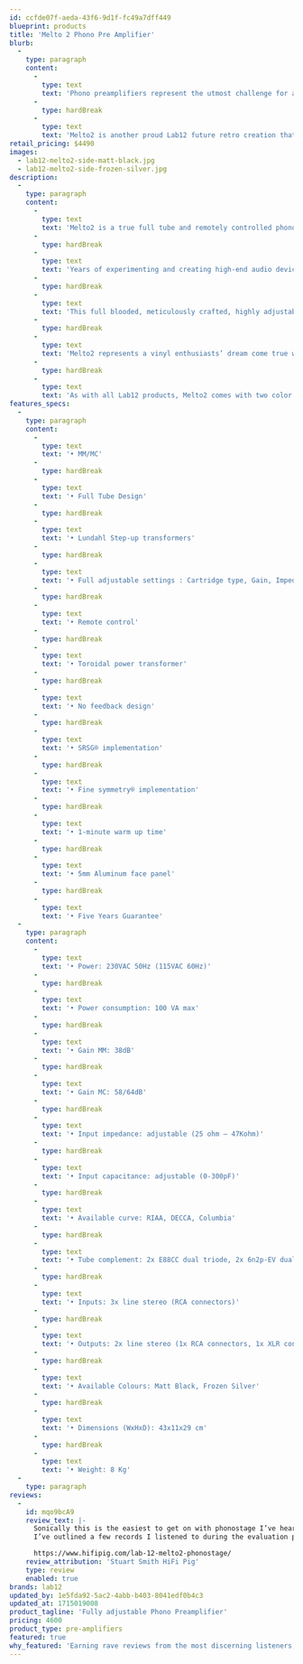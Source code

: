 ```yaml
---
id: ccfde07f-aeda-43f6-9d1f-fc49a7dff449
blueprint: products
title: 'Melto 2 Phono Pre Amplifier'
blurb:
  -
    type: paragraph
    content:
      -
        type: text
        text: 'Phono preamplifiers represent the utmost challenge for all high-end audio designers and companies. There are numerous phono preamplifiers on the market, of course, but as with the rest of Lab12’s products, we wanted to create a phono-stage that follows the profoundly different, flexible and sonically perfected Lab12 path.'
      -
        type: hardBreak
      -
        type: text
        text: 'Melto2 is another proud Lab12 future retro creation that fuses past and present into a fully-fledged high-end product for the 21st Century'
retail_pricing: $4490
images:
  - lab12-melto2-side-matt-black.jpg
  - lab12-melto2-side-frozen-silver.jpg
description:
  -
    type: paragraph
    content:
      -
        type: text
        text: 'Melto2 is a true full tube and remotely controlled phono-stage with a high-quality OLED display, where all important functions are clearly visible and easily selectable in real time. You don’t even need to get up from your listening chair.'
      -
        type: hardBreak
      -
        type: text
        text: 'Years of experimenting and creating high-end audio devices has allowed us to create what we believe to be the most potent and emotionally engaging phono preamplifier, where no subtle detail is being hidden behind the noise.'
      -
        type: hardBreak
      -
        type: text
        text: 'This full blooded, meticulously crafted, highly adjustable phono-stage offers fine settings for impedance, capacitance, gain and even three EQ curves… and there’s more.'
      -
        type: hardBreak
      -
        type: text
        text: 'Melto2 represents a vinyl enthusiasts’ dream come true with an exceptional sound quality and Lab12’s legendary down to earth pricing.'
      -
        type: hardBreak
      -
        type: text
        text: 'As with all Lab12 products, Melto2 comes with two color choices of glass blasting anodizing finish'
features_specs:
  -
    type: paragraph
    content:
      -
        type: text
        text: '• MM/MC'
      -
        type: hardBreak
      -
        type: text
        text: '• Full Tube Design'
      -
        type: hardBreak
      -
        type: text
        text: '• Lundahl Step-up transformers'
      -
        type: hardBreak
      -
        type: text
        text: '• Full adjustable settings : Cartridge type, Gain, Impedance, Capacitance, Curve, Mono/Stereo Output'
      -
        type: hardBreak
      -
        type: text
        text: '• Remote control'
      -
        type: hardBreak
      -
        type: text
        text: '• Toroidal power transformer'
      -
        type: hardBreak
      -
        type: text
        text: '• No feedback design'
      -
        type: hardBreak
      -
        type: text
        text: '• SRSG® implementation'
      -
        type: hardBreak
      -
        type: text
        text: '• Fine symmetry® implementation'
      -
        type: hardBreak
      -
        type: text
        text: '• 1-minute warm up time'
      -
        type: hardBreak
      -
        type: text
        text: '• 5mm Aluminum face panel'
      -
        type: hardBreak
      -
        type: text
        text: '• Five Years Guarantee'
  -
    type: paragraph
    content:
      -
        type: text
        text: '• Power: 230VAC 50Hz (115VAC 60Hz)'
      -
        type: hardBreak
      -
        type: text
        text: '• Power consumption: 100 VA max'
      -
        type: hardBreak
      -
        type: text
        text: '• Gain MM: 38dB'
      -
        type: hardBreak
      -
        type: text
        text: '• Gain MC: 58/64dB'
      -
        type: hardBreak
      -
        type: text
        text: '• Input impedance: adjustable (25 ohm – 47Kohm)'
      -
        type: hardBreak
      -
        type: text
        text: '• Input capacitance: adjustable (0-300pF)'
      -
        type: hardBreak
      -
        type: text
        text: '• Available curve: RIAA, DECCA, Columbia'
      -
        type: hardBreak
      -
        type: text
        text: '• Tube complement: 2x E88CC dual triode, 2x 6n2p-EV dual triode'
      -
        type: hardBreak
      -
        type: text
        text: '• Inputs: 3x line stereo (RCA connectors)'
      -
        type: hardBreak
      -
        type: text
        text: '• Outputs: 2x line stereo (1x RCA connectors, 1x XLR connectors)'
      -
        type: hardBreak
      -
        type: text
        text: '• Available Colours: Matt Black, Frozen Silver'
      -
        type: hardBreak
      -
        type: text
        text: '• Dimensions (WxHxD): 43x11x29 cm'
      -
        type: hardBreak
      -
        type: text
        text: '• Weight: 8 Kg'
  -
    type: paragraph
reviews:
  -
    id: mqo9bcA9
    review_text: |-
      Sonically this is the easiest to get on with phonostage I’ve heard in our system. It is quiet to the point of silent in operation, allowing me to really get into a recording’s detail, but at the same time it is relaxed, unhurried and natural sounding in its delivery.  There is a definite feeling to music having more space around individual instruments and those instruments sit in the soundstage with a solidity that is uncanny.
      I’ve outlined a few records I listened to during the evaluation process but the melto was completely unfazed at whatever style of music I played through it, being equally at home with Dutch gabber from the early 90s to Miles Davis and everything in-between.

      https://www.hifipig.com/lab-12-melto2-phonostage/
    review_attribution: 'Stuart Smith HiFi Pig'
    type: review
    enabled: true
brands: lab12
updated_by: 1e5fda92-5ac2-4abb-b403-8041edf0b4c3
updated_at: 1715019008
product_tagline: 'Fully adjustable Phono Preamplifier'
pricing: 4600
product_type: pre-amplifiers
featured: true
why_featured: 'Earning rave reviews from the most discerning listeners, this all-tube phonostage is simply remarkable: incredibly musical, highly resolving, natural and flowing. A disruptive product that outperforms competitors costing several times as much.'
---
```

